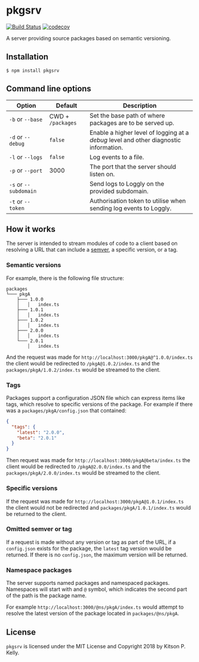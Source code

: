# pkgsrv

[![Build Status](https://travis-ci.org/kitsonk/pkgsrv.svg?branch=master)](https://travis-ci.org/kitsonk/pkgsrv)
[![codecov](https://codecov.io/gh/kitsonk/pkgsrv/branch/master/graph/badge.svg)](https://codecov.io/gh/kitsonk/pkgsrv)

A server providing source packages based on semantic versioning.

## Installation

```
$ npm install pkgsrv
```

## Command line options

|Option|Default|Description|
|------|-------|-----------|
|`-b` or `--base`|CWD + `/packages`|Set the base path of where packages are to be served up.|
|`-d` or `--debug`|`false`|Enable a higher level of logging at a _debug_ level and other diagnostic information.|
|`-l` or `--logs`|`false`|Log events to a file.|
|`-p` or `--port`|3000|The port that the server should listen on.|
|`-s` or `--subdomain`| |Send logs to Loggly on the provided subdomain.|
|`-t` or `--token`| |Authorisation token to utilise when sending log events to Loggly.|

## How it works

The server is intended to stream modules of code to a client based on resolving a URL that can include a [semver](https://semver.org/), a specific version, or a tag.

### Semantic versions

For example, there is the following file structure:

```
packages
└─── pkgA
    ├─── 1.0.0
    │   │   index.ts
    ├─── 1.0.1
    │   │   index.ts
    ├─── 1.0.2
    │   │   index.ts
    ├─── 2.0.0
    │   │   index.ts
    └─── 2.0.1
        │   index.ts
```

And the request was made for `http://localhost:3000/pkgA@^1.0.0/index.ts` the client would be redirected to `/pkgA@1.0.2/index.ts` and the `packages/pkgA/1.0.2/index.ts` would be streamed to the client.

### Tags

Packages support a configuration JSON file which can express items like tags, which resolve to specific versions of the package.  For example if there was a `packages/pkgA/config.json` that contained:

```json
{
  "tags": {
    "latest": "2.0.0",
    "beta": "2.0.1"
  }
}
```

Then request was made for `http://localhost:3000/pkgA@beta/index.ts` the client would be redirected to `/pkgA@2.0.0/index.ts` and the `packages/pkgA/2.0.0/index.ts` would be streamed to the client.

### Specific versions

If the request was made for `http://localhost:3000/pkgA@1.0.1/index.ts` the client would not be redirected and `packages/pkgA/1.0.1/index.ts` would be returned to the client.

### Omitted semver or tag

If a request is made without any version or tag as part of the URL, if a `config.json` exists for the package, the `latest` tag version would be returned.  If there is no `config.json`, the maximum version will be returned.

### Namespace packages

The server supports named packages and namespaced packages.  Namespaces will start with and `@` symbol, which indicates the second part of the path is the package name.

For example `http://localhost:3000/@ns/pkgA/index.ts` would attempt to resolve the latest version of the package located in `packages/@ns/pkgA`.

## License

`pkgsrv` is licensed under the MIT License and Copyright 2018 by Kitson P. Kelly.
